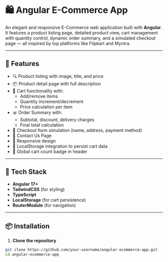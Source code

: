# 🛍️ Angular E-Commerce App

An elegant and responsive E-Commerce web application built with **Angular**. It features a product listing page, detailed product view, cart management with quantity control, dynamic order summary, and a simulated checkout page — all inspired by top platforms like Flipkart and Myntra.

---

## 🚀 Features

- 🔍 Product listing with image, title, and price
- 📦 Product detail page with full description
- 🛒 Cart functionality with:
  - Add/remove items
  - Quantity increment/decrement
  - Price calculation per item
- 📊 Order Summary with:
  - Subtotal, discount, delivery charges
  - Final total calculation
- 🧾 Checkout form simulation (name, address, payment method)
- 💬 Contact Us Page
- 📱 Responsive design
- 💾 LocalStorage integration to persist cart data
- 🧮 Global cart count badge in header

---



## 🧰 Tech Stack

- **Angular 17+**
- **TailwindCSS** (for styling)
- **TypeScript**
- **LocalStorage** (for cart persistence)
- **RouterModule** (for navigation)

---

## 📦 Installation

1. **Clone the repository**

```bash
git clone https://github.com/your-username/angular-ecommerce-app.git
cd angular-ecommerce-app
